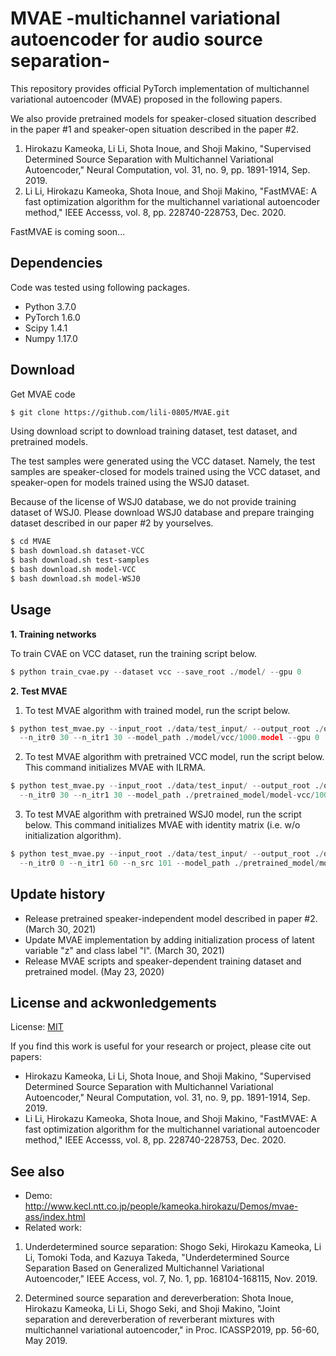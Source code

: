 # MVAE -multichannel variational autoencoder for audio source separation-

This repository provides official PyTorch implementation of multichannel variational autoencoder (MVAE) proposed in the following papers. 

We also provide pretrained models for speaker-closed situation described in the paper #1 and speaker-open situation described in the paper #2. 

1. Hirokazu Kameoka, Li Li, Shota Inoue, and Shoji Makino, "Supervised Determined Source Separation with Multichannel Variational Autoencoder," Neural Computation, vol. 31, no. 9, pp. 1891-1914, Sep. 2019.
2. Li Li, Hirokazu Kameoka, Shota Inoue, and Shoji Makino, "FastMVAE: A fast optimization algorithm for the multichannel variational autoencoder method," IEEE Accesss, vol. 8, pp. 228740-228753, Dec. 2020.

FastMVAE is coming soon...


## Dependencies

Code was tested using following packages.

* Python 3.7.0
* PyTorch 1.6.0
* Scipy 1.4.1
* Numpy 1.17.0

## Download
Get MVAE code

```bash
$ git clone https://github.com/lili-0805/MVAE.git
```

Using download script to download training dataset, test dataset, and pretrained models.

The test samples were generated using the VCC dataset. Namely, the test samples are speaker-closed for models trained using the VCC dataset, and speaker-open for models trained using the WSJ0 dataset.

Because of the license of WSJ0 database, we do not provide training dataset of WSJ0. Please download WSJ0 database and prepare trainging dataset described in our paper #2 by yourselves. 

```bash
$ cd MVAE
$ bash download.sh dataset-VCC
$ bash download.sh test-samples
$ bash download.sh model-VCC
$ bash download.sh model-WSJ0
```

## Usage

**1. Training networks**

To train CVAE on VCC dataset, run the training script below.

```python
$ python train_cvae.py --dataset vcc --save_root ./model/ --gpu 0
```

**2. Test MVAE**

1. To test MVAE algorithm with trained model, run the script below.

```python
$ python test_mvae.py --input_root ./data/test_input/ --output_root ./output/  
  --n_itr0 30 --n_itr1 30 --model_path ./model/vcc/1000.model --gpu 0
```

2. To test MVAE algorithm with pretrained VCC model, run the script below. 
This command initializes MVAE with ILRMA.

```python
$ python test_mvae.py --input_root ./data/test_input/ --output_root ./output/  
  --n_itr0 30 --n_itr1 30 --model_path ./pretrained_model/model-vcc/1000.model --gpu 0
```

3. To test MVAE algorithm with pretrained WSJ0 model, run the script below. 
This command initializes MVAE with identity matrix (i.e. w/o initialization algorithm).

```python
$ python test_mvae.py --input_root ./data/test_input/ --output_root ./output/  
  --n_itr0 0 --n_itr1 60 --n_src 101 --model_path ./pretrained_model/model-wsj/1000.model --gpu 0
```

## Update history

* Release pretrained speaker-independent model described in paper #2. (March 30, 2021)
* Update MVAE implementation by adding initialization process of latent variable "z" and class label "l". (March 30, 2021)
* Release MVAE scripts and speaker-dependent training dataset and pretrained model. (May 23, 2020)

## License and ackwonledgements
License: [MIT](https://choosealicense.com/licenses/mit/)

If you find this work is useful for your research or project, please cite out papers:

* Hirokazu Kameoka, Li Li, Shota Inoue, and Shoji Makino, "Supervised Determined Source Separation with Multichannel Variational Autoencoder," Neural Computation, vol. 31, no. 9, pp. 1891-1914, Sep. 2019.
* Li Li, Hirokazu Kameoka, Shota Inoue, and Shoji Makino, "FastMVAE: A fast optimization algorithm for the multichannel variational autoencoder method," IEEE Accesss, vol. 8, pp. 228740-228753, Dec. 2020.


## See also

* Demo: http://www.kecl.ntt.co.jp/people/kameoka.hirokazu/Demos/mvae-ass/index.html
* Related work:

1. Underdetermined source separation:
Shogo Seki, Hirokazu Kameoka, Li Li, Tomoki Toda, and Kazuya Takeda, "Underdetermined Source Separation Based on Generalized Multichannel Variational Autoencoder," IEEE Access, vol. 7, No. 1, pp. 168104-168115, Nov. 2019.

2. Determined source separation and dereverberation:
Shota Inoue, Hirokazu Kameoka, Li Li, Shogo Seki, and Shoji Makino, "Joint separation and dereverberation of reverberant mixtures with multichannel variational autoencoder," in Proc. ICASSP2019, pp. 56-60, May 2019.
